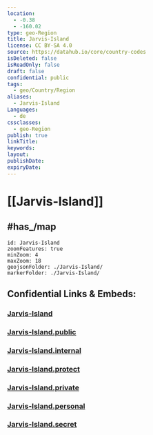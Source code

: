 ```yaml
---
location:
  - -0.38
  - -160.02
type: geo-Region
title: Jarvis-Island
license: CC BY-SA 4.0
source: https://datahub.io/core/country-codes
isDeleted: false
isReadOnly: false
draft: false
confidential: public
tags:
  - geo/Country/Region
aliases:
  - Jarvis-Island
Languages:
  - de
cssclasses:
  - geo-Region
publish: true
linkTitle:
keywords:
layout:
publishDate:
expiryDate:
---
```


# [[Jarvis-Island]] 


## #has_/map 


```leaflet
id: Jarvis-Island
zoomFeatures: true 
minZoom: 4 
maxZoom: 18
geojsonFolder: ./Jarvis-Island/
markerFolder: ./Jarvis-Island/
```


## Confidential Links & Embeds: 

### [Jarvis-Island](/_Standards/Earth/Continent/America~North/USA/USA~Islands/Counties/Jarvis-Island.md) 

### [Jarvis-Island.public](/_public/Earth/Continent/America~North/USA/USA~Islands/Counties/Jarvis-Island.public.md) 

### [Jarvis-Island.internal](/_internal/Earth/Continent/America~North/USA/USA~Islands/Counties/Jarvis-Island.internal.md) 

### [Jarvis-Island.protect](/_protect/Earth/Continent/America~North/USA/USA~Islands/Counties/Jarvis-Island.protect.md) 

### [Jarvis-Island.private](/_private/Earth/Continent/America~North/USA/USA~Islands/Counties/Jarvis-Island.private.md) 

### [Jarvis-Island.personal](/_personal/Earth/Continent/America~North/USA/USA~Islands/Counties/Jarvis-Island.personal.md) 

### [Jarvis-Island.secret](/_secret/Earth/Continent/America~North/USA/USA~Islands/Counties/Jarvis-Island.secret.md)

